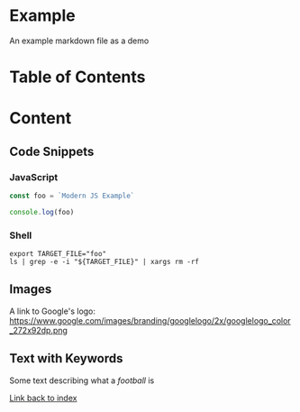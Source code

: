 # Example

An example markdown file as a demo

# Table of Contents

# Content

## Code Snippets

### JavaScript

```js
const foo = `Modern JS Example`

console.log(foo)
```

### Shell

```shell
export TARGET_FILE="foo"
ls | grep -e -i "${TARGET_FILE}" | xargs rm -rf
```

## Images

A link to Google's logo:
https://www.google.com/images/branding/googlelogo/2x/googlelogo_color_272x92dp.png

## Text with Keywords

Some text describing what a _football_ is

[Link back to index](../index)
